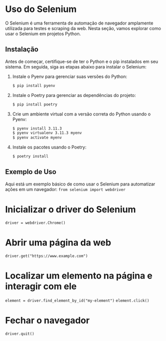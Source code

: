 # Uso do Selenium

O Selenium é uma ferramenta de automação de navegador amplamente utilizada para testes e scraping da web. Nesta seção, vamos explorar como usar o Selenium em projetos Python.

## Instalação

Antes de começar, certifique-se de ter o Python e o pip instalados em seu sistema. Em seguida, siga as etapas abaixo para instalar o Selenium:

1. Instale o Pyenv para gerenciar suas versões do Python:
    ```bash
    $ pip install pyenv
    ```

2. Instale o Poetry para gerenciar as dependências do projeto:
    ```bash
    $ pip install poetry
    ```

3. Crie um ambiente virtual com a versão correta do Python usando o Pyenv:
    ```bash
    $ pyenv install 3.11.3
    $ pyenv virtualenv 3.11.3 myenv
    $ pyenv activate myenv
    ```

4. Instale os pacotes usando o Poetry:
    ```bash
    $ poetry install
    ```

## Exemplo de Uso

Aqui está um exemplo básico de como usar o Selenium para automatizar ações em um navegador:
```from selenium import webdriver```

# Inicializar o driver do Selenium
```driver = webdriver.Chrome()```

# Abrir uma página da web
```driver.get("https://www.example.com")```

# Localizar um elemento na página e interagir com ele
```element = driver.find_element_by_id("my-element")```
```element.click()```

# Fechar o navegador
```driver.quit()```
